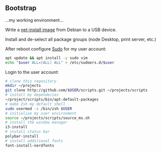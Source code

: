 ## Bootstrap

...my working environment...

Write a [net-install image](https://www.debian.org/distrib/netinst) from Debian
to a USB device.

Install and de-select all package groups (node Desktop, print server, etc.)

After reboot configure [Sudo](linux/sudo.md) for my user account:

```bash
apt update && apt install -y sudo vim
echo "$user ALL=(ALL) ALL" > /etc/sudoers.d/$user
```

Login to the user account:

```bash
# clone this repository
mkdir ~/projects
git clone http://github.com/$USER/scripts.git ~/projects/scripts
# install my dependecies
~/project/scripts/bin/apt-default-packages
# make Zsh my default shell
sudo usermod -s /bin/zsh $USER
# initialize my user environment
source ~/projects/scripts/source_ms.sh
# install the window manager
i3-install
# install status bar
polybar-install
# install additional fonts
font-install-nerdfonts
```


